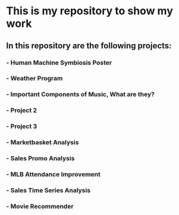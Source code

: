 # This is my repository to show my work
## In this repository are the following projects:
### - Human Machine Symbiosis Poster
### - Weather Program
### - Important Components of Music, What are they?
### - Project 2
### - Project 3
### - Marketbasket Analysis
### - Sales Promo Analysis
### - MLB Attendance Improvement  
### - Sales Time Series Analysis
### - Movie Recommender 
